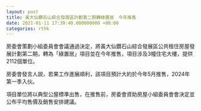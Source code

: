 ```yaml
---
layout: post
title: 黃大仙鑽石山綜合發展區計劃第二期轉綠置居　今年推售
date: 2021-01-11 17:39:40.000000000 +08:00
categories: rthk
---
```


房委會策劃小組委員會會議通過決定，將黃大仙鑽石山綜合發展區公共租住房屋發展計劃第二期，轉為「綠置居」項目並在今年推售，項目涉及3幢住宅大樓，提供2112個單位。

房委會發言人說，若果工作進展順利，該項目預計大約於今年5月推售，2024年第一季入伙。

項目單位將以典型公屋標準出售，在推售前，房委會資助房屋小組委員會會決定並公布平均售價及銷售安排建議。
